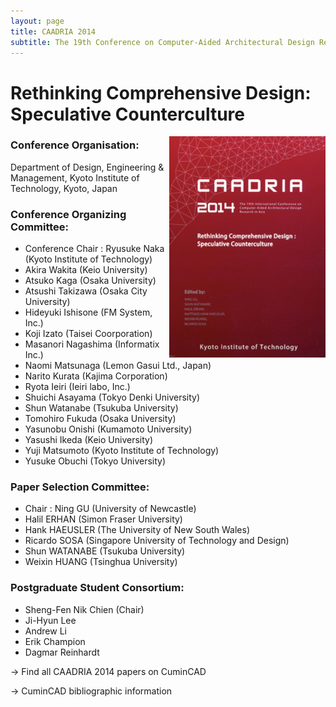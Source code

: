 ```yaml
---
layout: page
title: CAADRIA 2014
subtitle: The 19th Conference on Computer-Aided Architectural Design Research in Asia. Kyoto, Japan
---
```


# Rethinking Comprehensive Design: Speculative Counterculture

<img src="./caadria_cover_2014.jpg" width="250" align="right" />

### Conference Organisation:
Department of Design, Engineering & Management, Kyoto Institute of Technology, Kyoto, Japan

### Conference Organizing Committee:
* Conference Chair : Ryusuke Naka (Kyoto Institute of Technology)
* Akira Wakita (Keio University)
* Atsuko Kaga (Osaka University)
* Atsushi Takizawa (Osaka City University)
* Hideyuki Ishisone (FM System, Inc.)
* Koji Izato (Taisei Coorporation)
* Masanori Nagashima (Informatix Inc.)
* Naomi Matsunaga (Lemon Gasui Ltd., Japan)
* Narito Kurata (Kajima Corporation)
* Ryota Ieiri (Ieiri labo, Inc.)
* Shuichi Asayama (Tokyo Denki University)
* Shun Watanabe (Tsukuba University)
* Tomohiro Fukuda (Osaka University)
* Yasunobu Onishi (Kumamoto University)
* Yasushi Ikeda (Keio University)
* Yuji Matsumoto (Kyoto Institute of Technology)
* Yusuke Obuchi (Tokyo University)

### Paper Selection Committee:
* Chair : Ning GU (University of Newcastle)
* Halil ERHAN (Simon Fraser University)
* Hank HAEUSLER (The University of New South Wales)
* Ricardo SOSA (Singapore University of Technology and Design)
* Shun WATANABE (Tsukuba University)
* Weixin HUANG (Tsinghua University)

### Postgraduate Student Consortium:
* Sheng-Fen Nik Chien (Chair)
* Ji-Hyun Lee
* Andrew Li
* Erik Champion
* Dagmar Reinhardt

&rarr; Find all CAADRIA 2014 papers on CuminCAD

&rarr; CuminCAD bibliographic information

